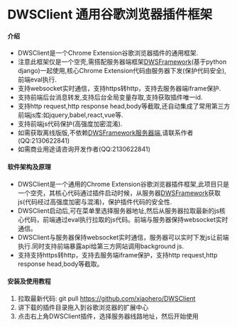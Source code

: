 # DWSClient 通用谷歌浏览器插件框架

#### 介绍
* DWSClient是一个Chrome Extension谷歌浏览器插件的通用框架.
 * 注意此框架仅是一个空壳,需搭配服务器端框架[DWSFramework](https://github.com/xiaohero/DWSFramework)(基于python django)一起使用,核心Chrome Extension代码由服务器下发(保护代码安全),前端eval执行.
 * 支持websocket实时通信，支持https转http，支持去服务器端iframe保护.
 * 支持前端后台消息转发,支持后台全局变量存取,支持获取插件唯一id.
 * 支持http request,http response head,body等截取,还自动集成了常用第三方前端js库:如jquery,babel,react,vue等.
 * 支持前端js代码保护(高强度加密混淆).
 * 如需获取离线版版,不依赖[DWSFramework服务器端](https://github.com/xiaohero/DWSFramework),请联系作者(QQ:2130622841)
 * 如需商业用途请咨询开发作者(QQ:2130622841)


#### 软件架构及原理
* DWSClient是一个通用的Chrome Extension谷歌浏览器插件框架,此项目只是一个空壳，其核心代码通过插件启动时候，从服务器[DWSFramework](https://github.com/xiaohero/DWSFramework)获取js(代码经过高强度加密与混淆)，保护插件代码的安全性.
* DWSClient启动后,可在菜单里选择服务器地址,然后从服务器拉取最新的js核心代码，前端通过eval执行拉取的js代码。前端与服务器保持websocket实时通信。
* DWSClient与服务器保持websocket实时通信，服务器可以实时下发js让前端执行.同时支持前端暴露api给第三方网站调用background js.
* 支持支持https转http，支持去服务端iframe保护，支持http request,http response head,body等截取。


#### 安装及使用教程

1. 拉取最新代码: git pull https://github.com/xiaohero/DWSClient
2. 讲下载的插件目录拖入到谷歌浏览器的扩展中心
3. 点击右上角DWSClient插件，选择服务器线路地址，然后开始使用


